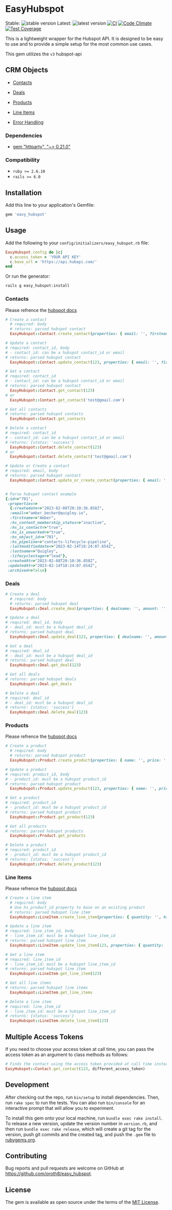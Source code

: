 # EasyHubspot
Stable: ![stable version](https://img.shields.io/badge/version-1.0.1-green)
Latest: ![latest version](https://img.shields.io/badge/version-1.0.1-yellow)
[![CI](https://github.com/oroth8/easy_hubspot/actions/workflows/ci.yml/badge.svg)](https://github.com/oroth8/easy_hubspot/actions/workflows/ci.yml)
[![Code Climate](https://codeclimate.com/github/oroth8/easy_hubspot/badges/gpa.svg)](https://codeclimate.com/github/oroth8/easy_hubspot)
[![Test Coverage](https://api.codeclimate.com/v1/badges/c55dfda6142769b8209c/test_coverage)](https://codeclimate.com/github/oroth8/easy_hubspot/test_coverage)

This is a lightweight wrapper for the Hubspot API. It is designed to be easy to use and to provide a simple setup for the most common use cases.

This gem utilizes the `v3` hubspot-api

## CRM Objects
- [Contacts](#contacts)
- [Deals](#deals)
- [Products](#products)
- [Line Items](#line-items)

- [Error Handling](#error-handling)

### Dependencies
- [gem "httparty", "~> 0.21.0"](https://github.com/jnunemaker/httparty)

### Compatibility
- `ruby >= 2.6.10`
- `rails >= 6.0`

## Installation

Add this line to your application's Gemfile:

```ruby
gem 'easy_hubspot'
```

## Usage

Add the following to your `config/initializers/easy_hubspot.rb` file:

```ruby
EasyHubspot.config do |c|
  c.access_token = 'YOUR API KEY'
  c.base_url = 'https://api.hubapi.com/'
end
```

Or run the generator:

```bash
rails g easy_hubspot:install
```

### Contacts

Please refrence the [hubspot docs](https://developers.hubspot.com/docs/api/crm/contacts)

```ruby
# Create a contact 
  # required: body 
  # returns: parsed hubspot contact
  EasyHubspot::Contact.create_contact(properties: { email: '', firstname: '', lastname: '' , etc: ''})

# Update a contact 
# required: contact_id, body
# - contact_id: can be a hubspot contact_id or email
# returns: parsed hubspot contact
  EasyHubspot::Contact.update_contact(123, properties: { email: '', firstname: '', lastname: '' , etc: ''})

# Get a contact
# required: contact_id
# - contact_id: can be a hubspot contact_id or email
# returns: parsed hubspot contact
  EasyHubspot::Contact.get_contact(123)
# or
  EasyHubspot::Contact.get_contact('test@gmail.com')

# Get all contacts 
# returns: parsed hubspot contacts
  EasyHubspot::Contact.get_contacts

# Delete a contact 
# required: contact_id 
# - contact_id: can be a hubspot contact_id or email
# returns: {status: 'success'}
  EasyHubspot::Contact.delete_contact(123)
# or 
  EasyHubspot::Contact.delete_contact('test@gmail.com')

# Update or Create a contact
# required: email, body 
# returns: parsed hubspot contact
  EasyHubspot::Contact.update_or_create_contact(properties: { email: '', firstname: '', lastname: '' , etc: ''})


# Parse hubspot contact example
{:id=>"701",
 :properties=>
  {:createdate=>"2023-02-08T20:10:36.858Z", 
  :email=>"amber_becker@quigley.io", 
  :firstname=>"Amber", 
  :hs_content_membership_status=>"inactive", 
  :hs_is_contact=>"true", 
  :hs_is_unworked=>"true", 
  :hs_object_id=>"701", 
  :hs_pipeline=>"contacts-lifecycle-pipeline", 
  :lastmodifieddate=>"2023-02-14T18:24:07.654Z", 
  :lastname=>"Quigley", 
  :lifecyclestage=>"lead"},
 :createdAt=>"2023-02-08T20:10:36.858Z",
 :updatedAt=>"2023-02-14T18:24:07.654Z",
 :archived=>false}
```

### Deals
```ruby
# Create a deal 
  # required: body
  # returns: parsed hubspot deal
  EasyHubspot::Deal.create_deal(properties: { dealname: '', amount: '', etc: ''})

# Update a deal
# required: deal_id, body
# - deal_id: must be a hubspot deal_id
# returns: parsed hubspot deal
  EasyHubspot::Deal.update_deal(123, properties: { dealname: '', amount: '', etc: ''})

# Get a deal
# required: deal_id
# - deal_id: must be a hubspot deal_id
# returns: parsed hubspot deal
  EasyHubspot::Deal.get_deal(123)

# Get all deals
# returns: parsed hubspot deals
  EasyHubspot::Deal.get_deals

# Delete a deal
# required: deal_id
# - deal_id: must be a hubspot deal_id
# returns: {status: 'success'}
  EasyHubspot::Deal.delete_deal(123)
```

### Products
Please refrence the [hubspot docs](https://developers.hubspot.com/docs/api/crm/products)
```ruby
# Create a product 
  # required: body
  # returns: parsed hubspot product
  EasyHubspot::Product.create_product(properties: { name: '', price: '', etc: ''})

# Update a product
# required: product_id, body
# - product_id: must be a hubspot product_id
# returns: parsed hubspot product
  EasyHubspot::Product.update_product(123, properties: { name: '', price: '', etc: ''})

# Get a product
# required: product_id
# - product_id: must be a hubspot product_id
# returns: parsed hubspot product
  EasyHubspot::Product.get_product(123)

# Get all products
# returns: parsed hubspot products
  EasyHubspot::Product.get_products

# Delete a product
# required: product_id
# - product_id: must be a hubspot product_id
# returns: {status: 'success'}
  EasyHubspot::Product.delete_product(123)
```

### Line Items
Please refrence the [hubspot docs](https://developers.hubspot.com/docs/api/crm/line-items)
```ruby
# Create a line item
  # required: body
  # Use hs_product_id property to base on an existing product
  # returns: parsed hubspot line item
  EasyHubspot::LineItem.create_line_item(properties: { quantity: '', hs_product_id: '', etc: ''})

# Update a line item
# required: line_item_id, body
# - line_item_id: must be a hubspot line_item_id
# returns: parsed hubspot line item
  EasyHubspot::LineItem.update_line_item(123, properties: { quantity: '', etc: ''})

# Get a line item
# required: line_item_id
# - line_item_id: must be a hubspot line_item_id
# returns: parsed hubspot line item
  EasyHubspot::LineItem.get_line_item(123)

# Get all line items
# returns: parsed hubspot line items
  EasyHubspot::LineItem.get_line_items

# Delete a line item
# required: line_item_id
# - line_item_id: must be a hubspot line_item_id
# returns: {status: 'success'}
  EasyHubspot::LineItem.delete_line_item(123)
```

## Multiple Access Tokens

If you need to choose your access token at call time, you can pass the access token as an argument to class methods as 
follows:

```ruby
# Finds the contact using the access token provided at call time instead of the one set during initialization
EasyHubspot::Contact.get_contact(123, different_access_token)
```

## Development

After checking out the repo, run `bin/setup` to install dependencies. Then, run `rake spec` to run the tests. You can also run `bin/console` for an interactive prompt that will allow you to experiment.

To install this gem onto your local machine, run `bundle exec rake install`. To release a new version, update the version number in `version.rb`, and then run `bundle exec rake release`, which will create a git tag for the version, push git commits and the created tag, and push the `.gem` file to [rubygems.org](https://rubygems.org).

## Contributing

Bug reports and pull requests are welcome on GitHub at https://github.com/oroth8/easy_hubspot.

## License

The gem is available as open source under the terms of the [MIT License](https://opensource.org/licenses/MIT).
